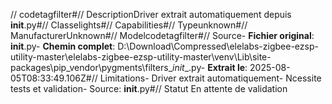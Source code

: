 // codetagfilter#// DescriptionDriver extrait automatiquement depuis __init__.py#// Classelights#// Capabilities#// Typeunknown#// ManufacturerUnknown#// Modelcodetagfilter#// Source- **Fichier original**: __init__.py- **Chemin complet**: D:\Download\Compressed\elelabs-zigbee-ezsp-utility-master\elelabs-zigbee-ezsp-utility-master\venv\Lib\site-packages\pip\_vendor\pygments\filters\__init__.py- **Extrait le**: 2025-08-05T08:33:49.106Z#// Limitations- Driver extrait automatiquement- Ncessite tests et validation- Source: __init__.py#// Statut En attente de validation